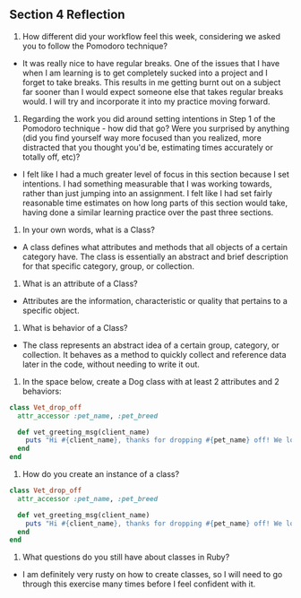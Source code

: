 ## Section 4 Reflection

1. How different did your workflow feel this week, considering we asked you to follow the Pomodoro technique?

* It was really nice to have regular breaks. One of the issues that I have when I am learning is to get completely sucked into a project and I forget to take breaks. This results in me getting burnt out on a subject far sooner than I would expect someone else that takes regular breaks would. I will try and incorporate it into my practice moving forward.

1. Regarding the work you did around setting intentions in Step 1 of the Pomodoro technique - how did that go? Were you surprised by anything (did you find yourself way more focused than you realized, more distracted that you thought you'd be, estimating times accurately or totally off, etc)?

* I felt like I had a much greater level of focus in this section because I set intentions. I had something measurable that I was working towards, rather than just jumping into an assignment. I felt like I had set fairly reasonable time estimates on how long parts of this section would take, having done a similar learning practice over the past three sections.

1. In your own words, what is a Class?

* A class defines what attributes and methods that all objects of a certain category have. The class is essentially an abstract and brief description for that specific category, group, or collection.

1. What is an attribute of a Class?

* Attributes are the information, characteristic or quality that pertains to a specific object.

1. What is behavior of a Class?

* The class represents an abstract idea of a certain group, category, or collection. It behaves as a method to quickly collect and reference data later in the code, without needing to write it out.

1. In the space below, create a Dog class with at least 2 attributes and 2 behaviors:

```rb
class Vet_drop_off
  attr_accessor :pet_name, :pet_breed

  def vet_greeting_msg(client_name)
    puts "Hi #{client_name}, thanks for dropping #{pet_name} off! We love #{pet_breed}s. We will let you know when we are done, so you can pick #{pet_name} up."
  end
end

```

1. How do you create an instance of a class?

```ruby
class Vet_drop_off
  attr_accessor :pet_name, :pet_breed

  def vet_greeting_msg(client_name)
    puts "Hi #{client_name}, thanks for dropping #{pet_name} off! We love #{pet_breed}s. We will let you know when we are done, so that you can pick #{pet_name} up."
  end
end

```

1. What questions do you still have about classes in Ruby?

* I am definitely very rusty on how to create classes, so I will need to go through this exercise many times before I feel confident with it.
